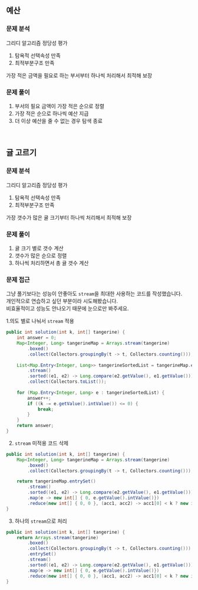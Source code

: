## 예산

### 문제 분석
그리디 알고리즘 정당성 평가  
1. 탐욕적 선택속성 만족    
2. 최적부분구조 만족  

가장 적은 금액을 필요로 하는 부서부터 하나씩 처리해서 최적해 보장   

### 문제 풀이
1. 부서의 필요 금액이 가장 적은 순으로 정렬
2. 가장 적은 순으로 하나씩 예산 지급
3. 더 이상 예산을 줄 수 없는 경우 탐색 종료

<br>

## 귤 고르기

### 문제 분석
그리디 알고리즘 정당성 평가
1. 탐욕적 선택속성 만족
2. 최적부분구조 만족

가장 갯수가 많은 귤 크기부터 하나씩 처리해서 최적해 보장

### 문제 풀이
1. 귤 크기 별로 갯수 계산
2. 갯수가 많은 순으로 정렬
3. 하나씩 처리하면서 총 귤 갯수 계산

### 문제 접근
그냥 풀기보다는 성능이 안좋아도 `stream`을 최대한 사용하는 코드를 작성했습니다.  
개인적으로 연습하고 싶던 부분이라 시도해봤습니다.  
비효율적이고 성능도 안나오기 때문에 눈으로만 봐주세요.  

1.의도 별로 나눠서 `stream` 적용

```java
public int solution(int k, int[] tangerine) {
    int answer = 0;
    Map<Integer, Long> tangerineMap = Arrays.stream(tangerine)
        .boxed()
        .collect(Collectors.groupingBy(t -> t, Collectors.counting()));
        
    List<Map.Entry<Integer, Long>> tangerineSortedList = tangerineMap.entrySet()
        .stream()
        .sorted((e1, e2) -> Long.compare(e2.getValue(), e1.getValue()))
        .collect(Collectors.toList());
        
    for (Map.Entry<Integer, Long> e : tangerineSortedList) {
        answer++;
        if ((k -= e.getValue().intValue()) <= 0) {
            break;
        }
    }
    return answer;
}
```

2. `stream` 미적용 코드 삭제
```java
public int solution(int k, int[] tangerine) {
    Map<Integer, Long> tangerineMap = Arrays.stream(tangerine)
        .boxed()
        .collect(Collectors.groupingBy(t -> t, Collectors.counting()));

    return tangerineMap.entrySet()
        .stream()
        .sorted((e1, e2) -> Long.compare(e2.getValue(), e1.getValue()))
        .map(e -> new int[] { 0, e.getValue().intValue()})
        .reduce(new int[] { 0, 0 }, (acc1, acc2) -> acc1[0] < k ? new int[] { acc1[0] + acc2[1], acc1[1] + 1 } : acc1)[1];
}
```

3. 하나의 `stream`으로 처리
```java
public int solution(int k, int[] tangerine) {
    return Arrays.stream(tangerine)
        .boxed()
        .collect(Collectors.groupingBy(t -> t, Collectors.counting()))
        .entrySet()
        .stream()
        .sorted((e1, e2) -> Long.compare(e2.getValue(), e1.getValue()))
        .map(e -> new int[] { 0, e.getValue().intValue()})
        .reduce(new int[] { 0, 0 }, (acc1, acc2) -> acc1[0] < k ? new int[] { acc1[0] + acc2[1], acc1[1] + 1 } : acc1)[1];
}
```

<br>
